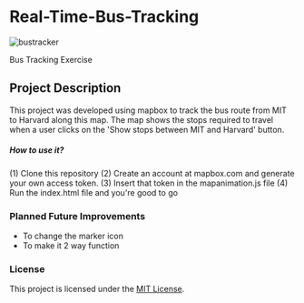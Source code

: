 # Real-Time-Bus-Tracking

![bustracker](https://github.com/a-woon/real-time-bus-tracking/blob/ff3ea6f2b500f1fff219940282136cdd5ec2c8c3/bustrackerSS.png)

Bus Tracking Exercise


## Project Description

This project was developed using mapbox to track the bus route from MIT to Harvard along this map. The map shows the stops required to travel when a user clicks on the 'Show stops between MIT and Harvard' button. 

##### How to use it?
(1) Clone this repository 
(2) Create an account at mapbox.com and generate your own access token.
(3) Insert that token in the mapanimation.js file
(4) Run the index.html file and you're good to go

### Planned Future Improvements

- To change the marker icon
- To make it 2 way function


### License
This project is licensed under the [MIT License](LICENSE).


